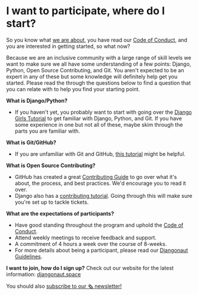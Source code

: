 # I want to participate, where do I start?

So you know what [we are about](README.md), you have read our [Code of Conduct](CODE_OF_CONDUCT.md), and you are interested in getting started, so what now?

Because we are an inclusive community with a large range of skill levels we want to make sure we all have some understanding of a few points: Django, Python, Open Source Contributing, and Git. You aren't expected to be an expert in any of these but some knowledge will definitely help get you started. Please read the through the questions below to find a question that you can relate with to help you find your starting point. 


**What is Django/Python?**
- If you haven't yet, you probably want to start with going over the [Django Girls Tutorial](https://tutorial.djangogirls.org/en/) to get familiar with Django, Python, and Git. If you have some experience in one but not all of these, maybe skim through the parts you are familiar with. 

**What is Git/GitHub?**
- If you are unfamiliar with Git and GitHub, [this tutorial](https://docs.github.com/en/get-started/quickstart/hello-world) might be helpful.  

**What is Open Source Contributing?**
- GitHub has created a great [Contributing Guide](https://opensource.guide/how-to-contribute/) to go over what it's about, the process, and best practices. We'd encourage you to read it over.
- Django also has a [contributing tutorial](https://docs.djangoproject.com/en/dev/internals/contributing/). Going through this will make sure you're set up to tackle tickets.

**What are the expectations of participants?**
- Have good standing throughout the program and uphold the [Code of Conduct](CODE_OF_CONDUCT.md).
- Attend weekly meetings to receive feedback and support.
- A commitment of 4 hours a week over the course of 8-weeks.
- For more details about being a participant, please read our [Djangonaut Guidelines](djangonauts.md).

**I want to join, how do I sign up?**
Check out our website for the latest information: [djangonaut.space](https://djangonaut.space)

You should also [subscribe to our 🗞️ newsletter!](https://buttondown.com/djangonaut-space)
